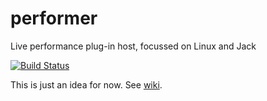# performer
Live performance plug-in host, focussed on Linux and Jack

[![Build Status](https://travis-ci.org/progwolff/performer.svg?branch=master)](https://travis-ci.org/progwolff/performer)

This is just an idea for now. See [wiki](https://github.com/progwolff/performer/wiki).
